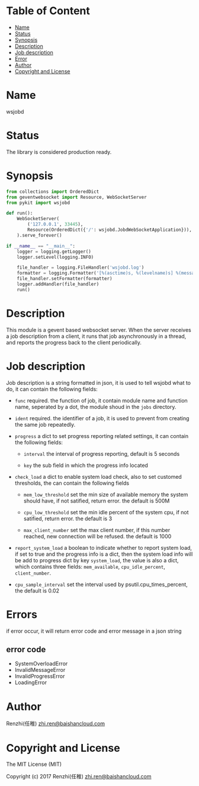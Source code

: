 <!-- START doctoc generated TOC please keep comment here to allow auto update -->
<!-- DON'T EDIT THIS SECTION, INSTEAD RE-RUN doctoc TO UPDATE -->
#   Table of Content

- [Name](#name)
- [Status](#status)
- [Synopsis](#synopsis)
- [Description](#description)
- [Job description](#job-description)
- [Error](#errors)
- [Author](#author)
- [Copyright and License](#copyright-and-license)

<!-- END doctoc generated TOC please keep comment here to allow auto update -->

#   Name

wsjobd

#   Status

The library is considered production ready.

#   Synopsis

```python
from collections import OrderedDict
from geventwebsocket import Resource, WebSocketServer
from pykit import wsjobd

def run():
    WebSocketServer(
        ('127.0.0.1', 33445),
        Resource(OrderedDict({'/': wsjobd.JobdWebSocketApplication})),
    ).serve_forever()

if __name__ == "__main__":
    logger = logging.getLogger()
    logger.setLevel(logging.INFO)

    file_handler = logging.FileHandler('wsjobd.log')
    formatter = logging.Formatter('[%(asctime)s, %(levelname)s] %(message)s')
    file_handler.setFormatter(formatter)
    logger.addHandler(file_handler)
    run()
```

#   Description

This module is a gevent based websocket server. When the server receives a job description from a client, it runs that job asynchronously in a thread, and reports the progress back to the client periodically.

#   Job description

Job description is a string formatted in json, it is used to tell wsjobd what to do, it can contain the following fields:

- `func`
    required. the function of job, it contain module name and function name, seperated by a dot, the module shoud in the `jobs` directory.

- `ident`
    required. the identifier of a job, it is used to prevent from creating the same job repeatedly.

- `progress`
    a dict to set progress reporting related settings, it can contain the following fields:

    - `interval`
       the interval of progress reporting, default is 5 seconds

    - `key`
        the sub field in which the progress info located

- `check_load`
    a dict to enable system load check, also to set customed thresholds, the can contain the following fields

    - `mem_low_threshold`
        set the min size of available memory the system should have, if not satified, return error. the default is 500M

    - `cpu_low_threshold`
        set the min idle percent of the system cpu, if not satified, return error. the default is 3

    - `max_client_number`
        set the max client number, if this number reached, new connection will be refused. the default is 1000

- `report_system_load`
    a boolean to indicate whether to report system load, if set to true and the progress info is a dict, then the system load info will be add to progress dict by key `system_load`, the value is also a dict, which contains three fields: `mem_available`, `cpu_idle_percent`, `client_number`.

- `cpu_sample_interval`
    set the interval used by psutil.cpu_times_percent, the default is 0.02

#   Errors

if error occur, it will return error code and error message in a json string

##  error code

- SystemOverloadError
- InvalidMessageError
- InvalidProgressError
- LoadingError

#   Author

Renzhi(任稚) <zhi.ren@baishancloud.com>

#   Copyright and License

The MIT License (MIT)

Copyright (c) 2017 Renzhi(任稚) <zhi.ren@baishancloud.com>
